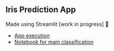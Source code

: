 ## Iris Prediction App 

Made using Streamlit
[work in progress] 📝
<br>
* [App execution](https://github.com/Zulfa-Varvani/ML-things/blob/main/iris%20prediction%20app/app.py)
* [Notebook for main classification](https://github.com/Zulfa-Varvani/ML-things/blob/main/iris%20prediction%20app/iris_classification.ipynb)
